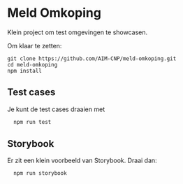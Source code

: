 # Meld Omkoping

Klein project om test omgevingen te showcasen. 

Om klaar te zetten:

```
git clone https://github.com/AIM-CNP/meld-omkoping.git
cd meld-omkoping
npm install
```

## Test cases

Je kunt de test cases draaien met

```bash
  npm run test
```

## Storybook

Er zit een klein voorbeeld van Storybook. Draai dan:

```bash
  npm run storybook
```

